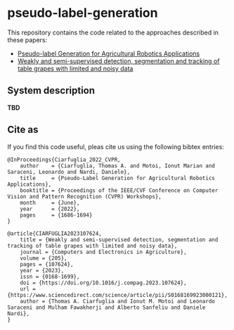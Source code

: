 # pseudo-label-generation
This repository contains the code related to the approaches described in these papers: 
 * [Pseudo-label Generation for Agricultural Robotics Applications](http://openaccess.thecvf.com/content/CVPR2022W/AgriVision/html/Ciarfuglia_Pseudo-Label_Generation_for_Agricultural_Robotics_Applications_CVPRW_2022_paper.html)
 * [Weakly and semi-supervised detection, segmentation and tracking of table grapes with limited and noisy data](https://www.sciencedirect.com/science/article/pii/S0168169923000121)

## System description
**TBD**

## Cite as
If you find this code useful, pleas cite us using the following bibtex entries:

    @InProceedings{Ciarfuglia_2022_CVPR,
        author    = {Ciarfuglia, Thomas A. and Motoi, Ionut Marian and Saraceni, Leonardo and Nardi, Daniele},
        title     = {Pseudo-Label Generation for Agricultural Robotics Applications},
        booktitle = {Proceedings of the IEEE/CVF Conference on Computer Vision and Pattern Recognition (CVPR) Workshops},
        month     = {June},
        year      = {2022},
        pages     = {1686-1694}
    }
    
    @article{CIARFUGLIA2023107624,
        title = {Weakly and semi-supervised detection, segmentation and tracking of table grapes with limited and noisy data},
        journal = {Computers and Electronics in Agriculture},
        volume = {205},
        pages = {107624},
        year = {2023},
        issn = {0168-1699},
        doi = {https://doi.org/10.1016/j.compag.2023.107624},
        url = {https://www.sciencedirect.com/science/article/pii/S0168169923000121},
        author = {Thomas A. Ciarfuglia and Ionut M. Motoi and Leonardo Saraceni and Mulham Fawakherji and Alberto Sanfeliu and Daniele Nardi},
    }
